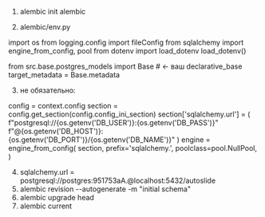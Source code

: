 1) alembic init alembic

2) alembic/env.py

import os
from logging.config import fileConfig
from sqlalchemy import engine_from_config, pool
from dotenv import load_dotenv
load_dotenv()

from src.base.postgres_models import Base  # <- ваш declarative_base
target_metadata = Base.metadata

3) не обязательно:

config = context.config
section = config.get_section(config.config_ini_section)
section['sqlalchemy.url'] = (
    f"postgresql://{os.getenv('DB_USER')}:{os.getenv('DB_PASS')}"
    f"@{os.getenv('DB_HOST')}:{os.getenv('DB_PORT')}/{os.getenv('DB_NAME')}"
)
engine = engine_from_config(
    section,
    prefix='sqlalchemy.',
    poolclass=pool.NullPool,
)

4) sqlalchemy.url = postgresql://postgres:951753aA.@localhost:5432/autoslide
5) alembic revision --autogenerate -m "initial schema"
6) alembic upgrade head
7) alembic current